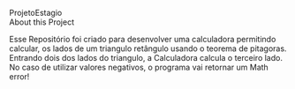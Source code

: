  ProjetoEstagio<br>
About this Project

<p> Esse Repositório foi criado para desenvolver uma calculadora permitindo calcular, os lados de um triangulo retângulo usando o teorema de pitagoras. Entrando dois dos lados do triangulo, a Calculadora calcula o terceiro lado.<br> No caso de utilizar valores negativos, o programa vai retornar um Math error!</p>


